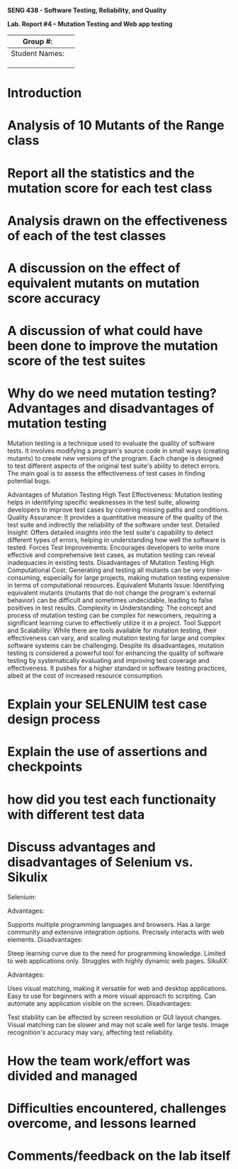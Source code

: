 **SENG 438 - Software Testing, Reliability, and Quality**

**Lab. Report \#4 – Mutation Testing and Web app testing**

| Group \#:      |     |
| -------------- | --- |
| Student Names: |     |
|                |     |
|                |     |
|                |     |

# Introduction


# Analysis of 10 Mutants of the Range class 

# Report all the statistics and the mutation score for each test class



# Analysis drawn on the effectiveness of each of the test classes

# A discussion on the effect of equivalent mutants on mutation score accuracy

# A discussion of what could have been done to improve the mutation score of the test suites

# Why do we need mutation testing? Advantages and disadvantages of mutation testing
Mutation testing is a technique used to evaluate the quality of software tests. It involves modifying a program's source code in small ways (creating mutants) to create new versions of the program. Each change is designed to test different aspects of the original test suite's ability to detect errors. The main goal is to assess the effectiveness of test cases in finding potential bugs.

Advantages of Mutation Testing
High Test Effectiveness: Mutation testing helps in identifying specific weaknesses in the test suite, allowing developers to improve test cases by covering missing paths and conditions.
Quality Assurance: It provides a quantitative measure of the quality of the test suite and indirectly the reliability of the software under test.
Detailed Insight: Offers detailed insights into the test suite's capability to detect different types of errors, helping in understanding how well the software is tested.
Forces Test Improvements: Encourages developers to write more effective and comprehensive test cases, as mutation testing can reveal inadequacies in existing tests.
Disadvantages of Mutation Testing
High Computational Cost: Generating and testing all mutants can be very time-consuming, especially for large projects, making mutation testing expensive in terms of computational resources.
Equivalent Mutants Issue: Identifying equivalent mutants (mutants that do not change the program's external behavior) can be difficult and sometimes undecidable, leading to false positives in test results.
Complexity in Understanding: The concept and process of mutation testing can be complex for newcomers, requiring a significant learning curve to effectively utilize it in a project.
Tool Support and Scalability: While there are tools available for mutation testing, their effectiveness can vary, and scaling mutation testing for large and complex software systems can be challenging.
Despite its disadvantages, mutation testing is considered a powerful tool for enhancing the quality of software testing by systematically evaluating and improving test coverage and effectiveness. It pushes for a higher standard in software testing practices, albeit at the cost of increased resource consumption.






# Explain your SELENUIM test case design process

# Explain the use of assertions and checkpoints

# how did you test each functionaity with different test data

# Discuss advantages and disadvantages of Selenium vs. Sikulix
Selenium:

Advantages:

Supports multiple programming languages and browsers.
Has a large community and extensive integration options.
Precisely interacts with web elements.
Disadvantages:

Steep learning curve due to the need for programming knowledge.
Limited to web applications only.
Struggles with highly dynamic web pages.
SikuliX:

Advantages:

Uses visual matching, making it versatile for web and desktop applications.
Easy to use for beginners with a more visual approach to scripting.
Can automate any application visible on the screen.
Disadvantages:

Test stability can be affected by screen resolution or GUI layout changes.
Visual matching can be slower and may not scale well for large tests.
Image recognition's accuracy may vary, affecting test reliability.

# How the team work/effort was divided and managed


# Difficulties encountered, challenges overcome, and lessons learned

# Comments/feedback on the lab itself
